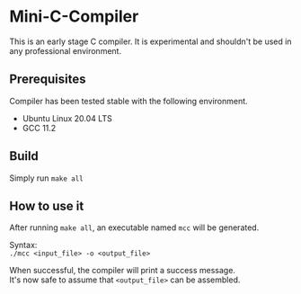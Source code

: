 # Mini-C-Compiler
This is an early stage C compiler. It is experimental and shouldn't be used in any professional environment.
## Prerequisites
Compiler has been tested stable with the following environment.
* Ubuntu Linux 20.04 LTS<br>
* GCC 11.2

## Build
Simply run 
`
make all
`

## How to use it
After running ```make all```, an executable named ```mcc``` will be generated.</br>

Syntax:</br>
`./mcc <input_file> -o <output_file>`</br>

When successful, the compiler will print a success message.</br>
It's now safe to assume that ```<output_file>``` can be assembled.
